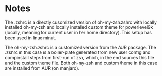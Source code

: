 # Notes

The .zshrc is a directly cusomized version of oh-my-zsh.zshrc with locally installed oh-my-zsh and locally installed custom theme for powerlevel9k (locally, meaning for current user in her home directory). This setup has been used in linux minut.

The oh-my-zsh.zshrc is a customized version from the AUR package. The .zshrc in this case is a boiler-plate generated from new user config and compinstall steps from first-run of zsh, which, in the end sources this file and the custom theme file. Both oh-my-zsh and custom theme in this case are installed from AUR (on manjaro).

